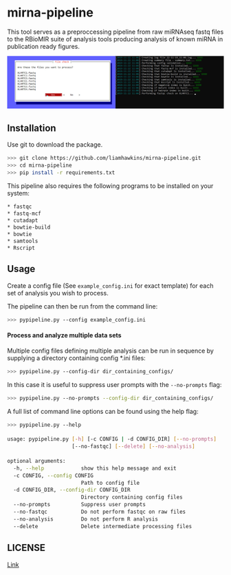 # mirna-pipeline

This tool serves as a preproccessing pipeline from raw miRNAseq fastq files to the
RBioMIR suite of analysis tools producing analysis of known miRNA in publication ready
figures.

![Screenshot](./screenshot.jpg?raw=true)

## Installation
Use git to download the package.
```bash
>>> git clone https://github.com/liamhawkins/mirna-pipeline.git
>>> cd mirna-pipeline
>>> pip install -r requirements.txt
```
This pipeline also requires the following programs to be installed on your system:
```
* fastqc
* fastq-mcf
* cutadapt
* bowtie-build
* bowtie
* samtools
* Rscript
```

## Usage
Create a config file (See `example_config.ini` for exact template) for each set of
analysis you wish to process.

The pipeline can then be run from the command line:
```bash
>>> pypipeline.py --config example_config.ini
```
#### Process and analyze multiple data sets
Multiple config files defining multiple analysis can
be run in sequence by supplying a directory containing config *.ini files:
```bash
>>> pypipeline.py --config-dir dir_containing_configs/
```
In this case it is useful to suppress user prompts with the `--no-prompts` flag:
```bash
>>> pypipeline.py --no-prompts --config-dir dir_containing_configs/
```
A full list of command line options can be found using the help flag:
```bash
>>> pypipeline.py --help

usage: pypipeline.py [-h] [-c CONFIG | -d CONFIG_DIR] [--no-prompts]
                     [--no-fastqc] [--delete] [--no-analysis]

optional arguments:
  -h, --help            show this help message and exit
  -c CONFIG, --config CONFIG
                        Path to config file
  -d CONFIG_DIR, --config-dir CONFIG_DIR
                        Directory containing config files
  --no-prompts          Suppress user prompts
  --no-fastqc           Do not perform fastqc on raw files
  --no-analysis         Do not perform R analysis
  --delete              Delete intermediate processing files

```

## LICENSE
[Link](https://choosealicense.com/licenses/mit/)

